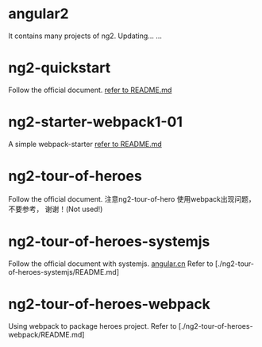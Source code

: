 # angular2
It contains many projects of ng2.  Updating... ...

# ng2-quickstart
Follow the official document. [refer to README.md](./ng2-quickstart/README.md)

# ng2-starter-webpack1-01
A simple webpack-starter [refer to README.md](./ng2-starter-webpack1-01/README.md)

# ng2-tour-of-heroes
Follow the official document. 
注意ng2-tour-of-hero 使用webpack出现问题，不要参考， 谢谢！(Not used!)

# ng2-tour-of-heroes-systemjs
Follow the official document with systemjs. [angular.cn](https://angular.cn/docs/ts/latest/tutorial/)
Refer to [./ng2-tour-of-heroes-systemjs/README.md]

# ng2-tour-of-heroes-webpack
Using webpack to package heroes project.
Refer to [./ng2-tour-of-heroes-webpack/README.md]




